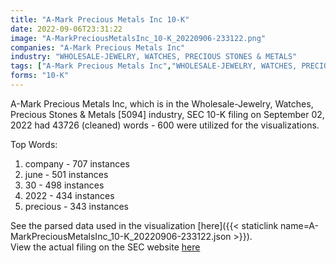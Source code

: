 ```yaml
---
title: "A-Mark Precious Metals Inc 10-K"
date: 2022-09-06T23:31:22
image: "A-MarkPreciousMetalsInc_10-K_20220906-233122.png"
companies: "A-Mark Precious Metals Inc"
industry: "WHOLESALE-JEWELRY, WATCHES, PRECIOUS STONES & METALS"
tags: ["A-Mark Precious Metals Inc","WHOLESALE-JEWELRY, WATCHES, PRECIOUS STONES & METALS","09-02-2022","10-K"]
forms: "10-K"
---
```

A-Mark Precious Metals Inc, which is in the Wholesale-Jewelry, Watches, Precious Stones & Metals [5094] industry, SEC 10-K filing on September 02, 2022 had 43726 (cleaned) words - 600 were utilized for the visualizations.

Top Words:
1. company - 707 instances
2. june - 501 instances
3. 30 - 498 instances
4. 2022 - 434 instances
5. precious - 343 instances


See the parsed data used in the visualization [here]({{< staticlink name=A-MarkPreciousMetalsInc_10-K_20220906-233122.json >}}).  
View the actual filing on the SEC website [here](https://www.sec.gov/Archives/edgar/data/1591588/0000950170-22-018068.txt)